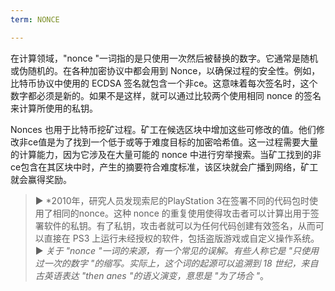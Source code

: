 ```yaml
---
term: NONCE

---
```

在计算领域，"nonce "一词指的是只使用一次然后被替换的数字。它通常是随机或伪随机的。在各种加密协议中都会用到 Nonce，以确保过程的安全性。例如，比特币协议中使用的 ECDSA 签名就包含一个非ce。这意味着每次签名时，这个数字都必须是新的。如果不是这样，就可以通过比较两个使用相同 nonce 的签名来计算所使用的私钥。

Nonces 也用于比特币挖矿过程。矿工在候选区块中增加这些可修改的值。他们修改非ce值是为了找到一个低于或等于难度目标的加密哈希值。这一过程需要大量的计算能力，因为它涉及在大量可能的 nonce 中进行穷举搜索。当矿工找到的非ce包含在其区块中时，产生的摘要符合难度标准，该区块就会广播到网络，矿工就会赢得奖励。

> ► *2010年，研究人员发现索尼的PlayStation 3在签署不同的代码包时使用了相同的nonce。这种 nonce 的重复使用使得攻击者可以计算出用于签署软件的私钥。有了私钥，攻击者就可以为任何代码创建有效签名，从而可以直接在 PS3 上运行未经授权的软件，包括盗版游戏或自定义操作系统。
> ► *关于 "nonce "一词的来源，有一个常见的误解。有些人称它是 "只使用过一次的数字 "的缩写。实际上，这个词的起源可以追溯到 18 世纪，来自古英语表达 "then anes "的语义演变，意思是 "为了场合 "*。
